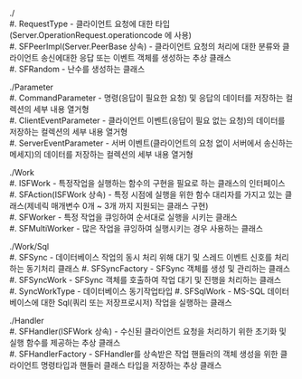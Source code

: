 ./  
#. RequestType - 클라이언트 요청에 대한 타입(Server.OperationRequest.operationcode 에 사용)  
#. SFPeerImpl(Server.PeerBase 상속) - 클라이언트 요청의 처리에 대한 분류와 클라이언트 송신에대한 응답 또는 이벤트 객체를 생성하는 추상 클래스  
#. SFRandom - 난수를 생성하는 클래스  

./Parameter  
#. CommandParameter - 명령(응답이 필요한 요청) 및 응답의 데이터를 저장하는 컬렉션의 세부 내용 열거형  
#. ClientEventParameter - 클라이언트 이벤트(응답이 필요 없는 요청)의 데이터를 저장하는 컬렉션의 세부 내용 열거형  
#. ServerEventParameter - 서버 이벤트(클라이언트의 요청 없이 서버에서 송신하는 메세지)의 데이터를 저장하는 컬렉션의 세부 내용 열거형  

./Work  
#. ISFWork - 특정작업을 실행하는 함수의 구현을 필요로 하는 클래스의 인터페이스  
#. SFAction(ISFWork 상속) - 특정 시점에 실행을 위한 함수 대리자를 가지고 있는 클래스(제네릭 매개변수 0개 ~ 3개 까지 지원되는 클래스 구현)  
#. SFWorker - 특정 작업을 큐잉하여 순서대로 실행을 시키는 클래스  
#. SFMultiWorker - 많은 작업을 큐잉하여 실행시키는 경우 사용하는 클래스  

./Work/Sql  
#. SFSync - 데이터베이스 작업의 동시 처리 위해 대기 및 스레드 이벤트 신호를 처리하는 동기처리 클래스
#. SFSyncFactory - SFSync 객체를 생성 및 관리하는 클래스  
#. SFSyncWork - SFSync 객체를 호출하여 작업 대기 및 진행을 처리하는 클래스  
#. SyncWorkType - 데이터베이스 동기작업타입
#. SFSqlWork - MS-SQL 데이터베이스에 대한 Sql(쿼리 또는 저장프로시저) 작업을 실행하는 클래스  

./Handler  
#. SFHandler(ISFWork 상속) - 수신된 클라이언트 요청을 처리하기 위한 초기화 및 실행 함수를 제공하는 추상 클래스  
#. SFHandlerFactory - SFHandler를 상속받은 작업 핸들러의 객체 생성을 위한 클라이언트 명령타입과 핸들러 클래스 타입을 저장하는 추상 클래스  

